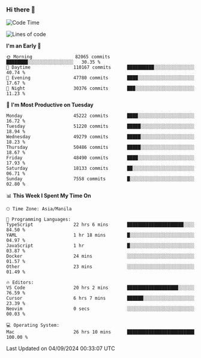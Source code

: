 ### Hi there 👋

<!--START_SECTION:waka-->
![Code Time](http://img.shields.io/badge/Code%20Time-5%2C504%20hrs%204%20mins-blue)

![Lines of code](https://img.shields.io/badge/From%20Hello%20World%20I%27ve%20Written-119.2%20million%20lines%20of%20code-blue)

**I'm an Early 🐤** 

```text
🌞 Morning                82065 commits       ████████░░░░░░░░░░░░░░░░░   30.35 % 
🌆 Daytime                110167 commits      ██████████░░░░░░░░░░░░░░░   40.74 % 
🌃 Evening                47780 commits       ████░░░░░░░░░░░░░░░░░░░░░   17.67 % 
🌙 Night                  30376 commits       ███░░░░░░░░░░░░░░░░░░░░░░   11.23 % 
```
📅 **I'm Most Productive on Tuesday** 

```text
Monday                   45222 commits       ████░░░░░░░░░░░░░░░░░░░░░   16.72 % 
Tuesday                  51220 commits       █████░░░░░░░░░░░░░░░░░░░░   18.94 % 
Wednesday                49279 commits       █████░░░░░░░░░░░░░░░░░░░░   18.23 % 
Thursday                 50486 commits       █████░░░░░░░░░░░░░░░░░░░░   18.67 % 
Friday                   48490 commits       ████░░░░░░░░░░░░░░░░░░░░░   17.93 % 
Saturday                 18133 commits       ██░░░░░░░░░░░░░░░░░░░░░░░   06.71 % 
Sunday                   7558 commits        █░░░░░░░░░░░░░░░░░░░░░░░░   02.80 % 
```


📊 **This Week I Spent My Time On** 

```text
🕑︎ Time Zone: Asia/Manila

💬 Programming Languages: 
TypeScript               22 hrs 6 mins       █████████████████████░░░░   84.50 % 
YAML                     1 hr 18 mins        █░░░░░░░░░░░░░░░░░░░░░░░░   04.97 % 
JavaScript               1 hr                █░░░░░░░░░░░░░░░░░░░░░░░░   03.87 % 
Docker                   24 mins             ░░░░░░░░░░░░░░░░░░░░░░░░░   01.57 % 
Other                    23 mins             ░░░░░░░░░░░░░░░░░░░░░░░░░   01.49 % 

🔥 Editors: 
VS Code                  20 hrs 2 mins       ███████████████████░░░░░░   76.59 % 
Cursor                   6 hrs 7 mins        ██████░░░░░░░░░░░░░░░░░░░   23.39 % 
Neovim                   0 secs              ░░░░░░░░░░░░░░░░░░░░░░░░░   00.03 % 

💻 Operating System: 
Mac                      26 hrs 10 mins      █████████████████████████   100.00 % 
```


 Last Updated on 04/09/2024 00:33:07 UTC
<!--END_SECTION:waka-->


<!--
**rad182/rad182** is a ✨ _special_ ✨ repository because its `README.md` (this file) appears on your GitHub profile.

Here are some ideas to get you started:

- 🔭 I’m currently working on ...
- 🌱 I’m currently learning ...
- 👯 I’m looking to collaborate on ...
- 🤔 I’m looking for help with ...
- 💬 Ask me about ...
- 📫 How to reach me: ...
- 😄 Pronouns: ...
- ⚡ Fun fact: ...
-->
